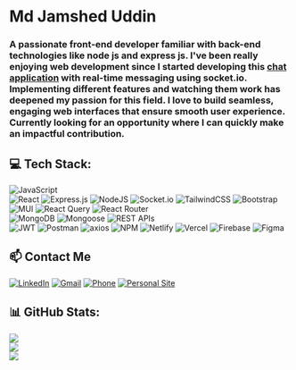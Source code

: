 
<h1>Md Jamshed Uddin</h1>

### A passionate front-end developer familiar with back-end technologies like node js and express js. I've been really enjoying web development since I started developing this [chat application](https://github.com/jamshed-uddin/Fax_) with real-time messaging using socket.io. Implementing different features and watching them work has deepened my passion for this field. I love to build seamless, engaging web interfaces that ensure smooth user experience. Currently looking for an opportunity where I can quickly make an impactful contribution.

## 💻 Tech Stack:
![JavaScript](https://img.shields.io/badge/javascript-%23323330.svg?style=for-the-badge&logo=javascript&logoColor=%23F7DF1E) </br> ![React](https://img.shields.io/badge/react-%2320232a.svg?style=for-the-badge&logo=react&logoColor=%2361DAFB) ![Express.js](https://img.shields.io/badge/express.js-%23404d59.svg?style=for-the-badge&logo=express&logoColor=%2361DAFB) ![NodeJS](https://img.shields.io/badge/node.js-6DA55F?style=for-the-badge&logo=node.js&logoColor=white) ![Socket.io](https://img.shields.io/badge/Socket.io-black?style=for-the-badge&logo=socket.io&badgeColor=010101) ![TailwindCSS](https://img.shields.io/badge/tailwindcss-%2338B2AC.svg?style=for-the-badge&logo=tailwind-css&logoColor=white) ![Bootstrap](https://img.shields.io/badge/bootstrap-%238511FA.svg?style=for-the-badge&logo=bootstrap&logoColor=white) ![MUI](https://img.shields.io/badge/MUI-%230081CB.svg?style=for-the-badge&logo=mui&logoColor=white) ![React Query](https://img.shields.io/badge/-React%20Query-FF4154?style=for-the-badge&logo=react%20query&logoColor=white) ![React Router](https://img.shields.io/badge/React_Router-CA4245?style=for-the-badge&logo=react-router&logoColor=white)  </br>  ![MongoDB](https://img.shields.io/badge/MongoDB-%234ea94b.svg?style=for-the-badge&logo=mongodb&logoColor=white) ![Mongoose](https://img.shields.io/badge/Mongoose-880000?style=for-the-badge&logo=mongoose&logoColor=white)
 ![REST APIs](https://img.shields.io/badge/REST%20APIs-005571?style=for-the-badge)
 </br>  ![JWT](https://img.shields.io/badge/JWT-black?style=for-the-badge&logo=JSON%20web%20tokens) ![Postman](https://img.shields.io/badge/Postman-FF6C37?style=for-the-badge&logo=postman&logoColor=white)
 ![axios](https://img.shields.io/badge/axios-007ACC?style=for-the-badge&logo=axios&logoColor=white)
 ![NPM](https://img.shields.io/badge/NPM-%23CB3837.svg?style=for-the-badge&logo=npm&logoColor=white)  ![Netlify](https://img.shields.io/badge/netlify-%23000000.svg?style=for-the-badge&logo=netlify&logoColor=#00C7B7) ![Vercel](https://img.shields.io/badge/vercel-%23000000.svg?style=for-the-badge&logo=vercel&logoColor=white) ![Firebase](https://img.shields.io/badge/firebase-%23039BE5.svg?style=for-the-badge&logo=firebase) ![Figma](https://img.shields.io/badge/figma-%23F24E1E.svg?style=for-the-badge&logo=figma&logoColor=white)

## 📫 Contact Me

[![LinkedIn](https://img.shields.io/badge/LinkedIn-0077B5?style=for-the-badge&logo=linkedin&logoColor=white)](https://www.linkedin.com/in/mdjamsheduddin/)
[![Gmail](https://img.shields.io/badge/Gmail-D14836?style=for-the-badge&logo=gmail&logoColor=white)](mailto:jamsheduddin03@gmail.com)
[![Phone](https://img.shields.io/badge/Phone-25D366?style=for-the-badge&logo=phone&logoColor=white)](tel:+8801751901166)
[![Personal Site](https://img.shields.io/badge/Website-000000?style=for-the-badge&logo=About.me&logoColor=white)](https://mdjamsheduddin.vercel.app/)


## 📊 GitHub Stats:
![](https://github-readme-stats.vercel.app/api?username=jamshed-uddin&theme=dark&hide_border=false&include_all_commits=false&count_private=false)<br/>
![](https://github-readme-streak-stats.herokuapp.com/?user=jamshed-uddin&theme=dark&hide_border=false)<br/>
![](https://github-readme-stats.vercel.app/api/top-langs/?username=jamshed-uddin&theme=dark&hide_border=false&include_all_commits=false&count_private=false&layout=compact)



